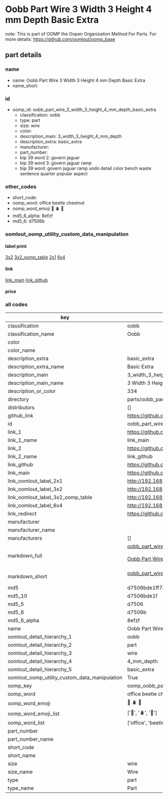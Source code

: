 # Oobb Part Wire 3 Width 3 Height 4 mm Depth Basic Extra  

note: This is part of OOMP the Oopen Organization Method For Parts. For more details: https://github.com/oomlout/oomp_base

##  part details
  







### name
* name: Oobb Part Wire 3 Width 3 Height 4 mm Depth Basic Extra
* name_short: 
### id
* oomp_id: oobb_part_wire_3_width_3_height_4_mm_depth_basic_extra
  * classification: oobb
  * type: part
  * size: wire
  * color: 
  * description_main: 3_width_3_height_4_mm_depth
  * description_extra: basic_extra
  * manufacturer: 
  * part_number: 
  * bip 39 word 2: govern jaguar
  * bip 39 word 3: govern jaguar ramp
  * bip 39 word: govern jaguar ramp undo detail color bench waste sentence quarter popular aspect

### other_codes
* short_code: 
* oomp_word: office beetle chestnut
* oomp_word_emoji :office: :beetle: :chestnut:
* md5_6_alpha: 8efzf
* md5_6: d7506b






### oomlout_oomp_utility_custom_data_manipulation
#### label print
[3x2](http://192.168.1.245:1112/?label=oomp%208efzf)
[3x2_oomp_table](http://192.168.1.108:1112/?label=oomp%208efzf)
[2x1](http://192.168.1.242:1112/?label=oomp%208efzf)
[6x4](http://192.168.1.55:1112/?label=oomp%208efzf)    

#### link

[link_main](https://github.com/oomlout/oomlout_oomp_version_1_messy/tree/main/parts/oobb_part_wire_3_width_3_height_4_mm_depth_basic_extra) [link_github](https://github.com/oomlout/oomlout_oomp_version_1_messy/tree/main/parts/oobb_part_wire_3_width_3_height_4_mm_depth_basic_extra)                             

#### price







### all codes 
| key | value |  
| --- | --- |  
| classification | oobb |  
| classification_name | Oobb |  
| color |  |  
| color_name |  |  
| description_extra | basic_extra |  
| description_extra_name | Basic Extra |  
| description_main | 3_width_3_height_4_mm_depth |  
| description_main_name | 3 Width 3 Height 4 mm Depth |  
| description_or_color | 334 |  
| directory | parts/oobb_part_wire_3_width_3_height_4_mm_depth_basic_extra |  
| distributors | [] |  
| github_link | https://github.com/oomlout/oomlout_oomp_part_src/tree/main/parts/oobb_part_wire_3_width_3_height_4_mm_depth_basic_extra |  
| id | oobb_part_wire_3_width_3_height_4_mm_depth_basic_extra |  
| link_1 | https://github.com/oomlout/oomlout_oomp_version_1_messy/tree/main/parts/oobb_part_wire_3_width_3_height_4_mm_depth_basic_extra |  
| link_1_name | link_main |  
| link_2 | https://github.com/oomlout/oomlout_oomp_version_1_messy/tree/main/parts/oobb_part_wire_3_width_3_height_4_mm_depth_basic_extra |  
| link_2_name | link_github |  
| link_github | https://github.com/oomlout/oomlout_oomp_version_1_messy/tree/main/parts/oobb_part_wire_3_width_3_height_4_mm_depth_basic_extra |  
| link_main | https://github.com/oomlout/oomlout_oomp_version_1_messy/tree/main/parts/oobb_part_wire_3_width_3_height_4_mm_depth_basic_extra |  
| link_oomlout_label_2x1 | http://192.168.1.242:1112/?label=oomp%208efzf |  
| link_oomlout_label_3x2 | http://192.168.1.245:1112/?label=oomp%208efzf |  
| link_oomlout_label_3x2_oomp_table | http://192.168.1.108:1112/?label=oomp%208efzf |  
| link_oomlout_label_6x4 | http://192.168.1.55:1112/?label=oomp%208efzf |  
| link_redirect | https://github.com/oomlout/oomlout_oomp_version_1_messy/tree/main/parts/oobb_part_wire_3_width_3_height_4_mm_depth_basic_extra |  
| manufacturer |  |  
| manufacturer_name |  |  
| manufacturers | [] |  
| markdown_full | [oobb_part_wire_3_width_3_height_4_mm_depth_basic_extra](none)<br>[](none)<br>[Oobb Part Wire 3 Width 3 Height 4 Mm Depth Basic Extra](none)<br><br> |  
| markdown_short | [oobb_part_wire_3_width_3_height_4_mm_depth_basic_extra](none)<br><br> |  
| md5 | d7506bde1ff7a2a0b69e2ecf62ddcb28 |  
| md5_10 | d7506bde1f |  
| md5_5 | d7506 |  
| md5_6 | d7506b |  
| md5_6_alpha | 8efzf |  
| name | Oobb Part Wire 3 Width 3 Height 4 mm Depth Basic Extra |  
| oomlout_detail_hierarchy_1 | oobb |  
| oomlout_detail_hierarchy_2 | part |  
| oomlout_detail_hierarchy_3 | wire |  
| oomlout_detail_hierarchy_4 | 4_mm_depth |  
| oomlout_detail_hierarchy_5 | basic_extra |  
| oomlout_oomp_utility_custom_data_manipulation | True |  
| oomp_key | oomp_oobb_part_wire_3_width_3_height_4_mm_depth_basic_extra |  
| oomp_word | office beetle chestnut |  
| oomp_word_emoji | :office: :beetle: :chestnut: |  
| oomp_word_emoji_list | [':office:', ':beetle:', ':chestnut:'] |  
| oomp_word_list | ['office', 'beetle', 'chestnut'] |  
| part_number |  |  
| part_number_name |  |  
| short_code |  |  
| short_name |  |  
| size | wire |  
| size_name | Wire |  
| type | part |  
| type_name | Part |  
